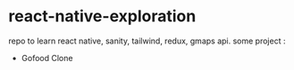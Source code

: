 # react-native-exploration

repo to learn react native, sanity, tailwind, redux, gmaps api.
some project :
  - Gofood Clone
